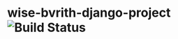 # wise-bvrith-django-project ![Build Status](https://travis-ci.org/bvrit-wise-django-team/wise-django-project.svg?branch=master)
